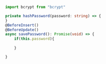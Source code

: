 ```typescript
import bcrypt from "bcrypt"

private hashPassword(password: string) => {
}
@BeforeInsert()
@BeforeUpdate()
async savePassword(): Promise(void) => {
	if(this.password){
		
	}

}
```
<!--stackedit_data:
eyJoaXN0b3J5IjpbMTE3OTA3NzMwOV19
-->